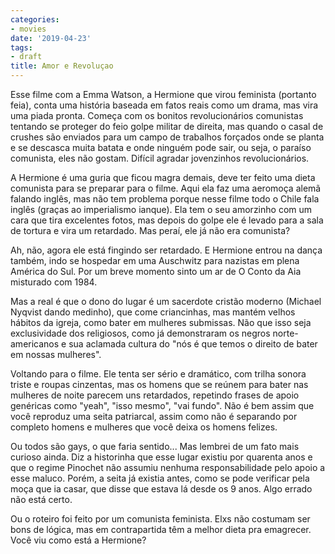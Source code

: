```yaml
---
categories:
- movies
date: '2019-04-23'
tags:
- draft
title: Amor e Revoluçao
---
```


Esse filme com a Emma Watson, a Hermione que virou feminista (portanto feia), conta uma história baseada em fatos reais como um drama, mas vira uma piada pronta. Começa com os bonitos revolucionários comunistas tentando se proteger do feio golpe militar de direita, mas quando o casal de crushes são enviados para um campo de trabalhos forçados onde se planta e se descasca muita batata e onde ninguém pode sair, ou seja, o paraíso comunista, eles não gostam. Difícil agradar jovenzinhos revolucionários.

A Hermione é uma guria que ficou magra demais, deve ter feito uma dieta comunista para se preparar para o filme. Aqui ela faz uma aeromoça alemã falando inglês, mas não tem problema porque nesse filme todo o Chile fala inglês (graças ao imperialismo ianque). Ela tem o seu amorzinho com um cara que tira excelentes fotos, mas depois do golpe ele é levado para a sala de tortura e vira um retardado. Mas peraí, ele já não era comunista?

Ah, não, agora ele está fingindo ser retardado. E Hermione entrou na dança também, indo se hospedar em uma Auschwitz para nazistas em plena América do Sul. Por um breve momento sinto um ar de O Conto da Aia misturado com 1984.

Mas a real é que o dono do lugar é um sacerdote cristão moderno (Michael Nyqvist dando medinho), que come criancinhas, mas mantém velhos hábitos da igreja, como bater em mulheres submissas. Não que isso seja exclusividade dos religiosos, como já demonstraram os negros norte-americanos e sua aclamada cultura do "nós é que temos o direito de bater em nossas mulheres".

Voltando para o filme. Ele tenta ser sério e dramático, com trilha sonora triste e roupas cinzentas, mas os homens que se reúnem para bater nas mulheres de noite parecem uns retardados, repetindo frases de apoio genéricas como "yeah", "isso mesmo", "vai fundo". Não é bem assim que você reproduz uma seita patriarcal, assim como não é separando por completo homens e mulheres que você deixa os homens felizes.

Ou todos são gays, o que faria sentido... Mas lembrei de um fato mais curioso ainda. Diz a historinha que esse lugar existiu por quarenta anos e que o regime Pinochet não assumiu nenhuma responsabilidade pelo apoio a esse maluco. Porém, a seita já existia antes, como se pode verificar pela moça que ia casar, que disse que estava lá desde os 9 anos. Algo errado não está certo.

Ou o roteiro foi feito por um comunista feminista. Elxs não costumam ser bons de lógica, mas em contrapartida têm a melhor dieta pra emagrecer. Você viu como está a Hermione?